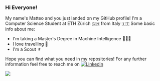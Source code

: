 ### Hi Everyone!
My name's Matteo and you just landed on my GitHub profile!
I'm a Computer Science Student at ETH Zürich 🇨🇭 from Italy 🇮🇹
Some basic info about me:
- I'm taking a Master's Degree in Machine Intelligence 🧑🏻‍🎓
- I love travelling 🛫
- I'm a Scout ⚜️

Hope you can find what you need in my repositories! For any further information feel free to reach me on [![Linkedin](https://img.shields.io/badge/LinkedIn-0077B5?style=for-the-badge&logo=linkedin&logoColor=white)](https://www.linkedin.com/in/matteoboglioni/)

![](https://komarev.com/ghpvc/?username=ilboglions&color=orange)

